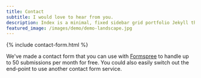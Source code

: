 ```yaml
---
title: Contact
subtitle: I would love to hear from you.
description: Index is a minimal, fixed sidebar grid portfolio Jekyll theme.
featured_image: /images/demo/demo-landscape.jpg
---
```



{% include contact-form.html %}

We've made a contact form that you can use with [Formspree](https://formspree.io/create/jekyllthemes) to handle up to 50 submissions per month for free. You could also easily switch out the end-point to use another contact form service.